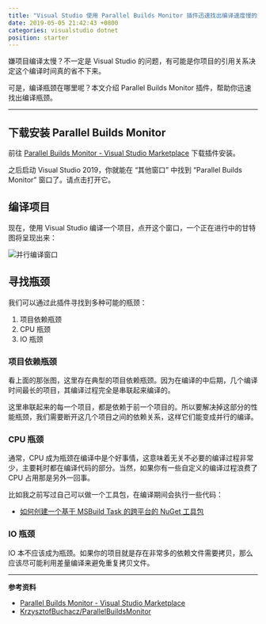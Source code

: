 ```yaml
---
title: "Visual Studio 使用 Parallel Builds Monitor 插件迅速找出编译速度慢的瓶颈，优化编译速度"
date: 2019-05-05 21:42:43 +0800
categories: visualstudio dotnet
position: starter
---
```


嫌项目编译太慢？不一定是 Visual Studio 的问题，有可能是你项目的引用关系决定这个编译时间真的省不下来。

可是，编译瓶颈在哪里呢？本文介绍 Parallel Builds Monitor 插件，帮助你迅速找出编译瓶颈。

---

<div id="toc"></div>

## 下载安装 Parallel Builds Monitor

前往 [Parallel Builds Monitor - Visual Studio Marketplace](https://marketplace.visualstudio.com/items?itemName=ivson4.ParallelBuildsMonitor-18691) 下载插件安装。

之后启动 Visual Studio 2019，你就能在 “其他窗口” 中找到 “Parallel Builds Monitor” 窗口了。请点击打开它。

## 编译项目

现在，使用 Visual Studio 编译一个项目，点开这个窗口，一个正在进行中的甘特图将呈现出来：

![并行编译窗口](/static/posts/2019-05-05-21-34-42.png)

## 寻找瓶颈

我们可以通过此插件寻找到多种可能的瓶颈：

1. 项目依赖瓶颈
1. CPU 瓶颈
1. IO 瓶颈

### 项目依赖瓶颈

看上面的那张图，这里存在典型的项目依赖瓶颈。因为在编译的中后期，几个编译时间最长的项目，其编译过程完全是串联起来编译的。

这里串联起来的每一个项目，都是依赖于前一个项目的。所以要解决掉这部分的性能瓶颈，我们需要断开这几个项目之间的依赖关系，这样它们能变成并行的编译。

### CPU 瓶颈

通常，CPU 成为瓶颈在编译中是个好事情，这意味着无关不必要的编译过程非常少，主要耗时都在编译代码的部分。当然，如果你有一些自定义的编译过程浪费了 CPU 占用那是另外一回事。

比如我之前写过自己可以做一个工具包，在编译期间会执行一些代码：

- [如何创建一个基于 MSBuild Task 的跨平台的 NuGet 工具包](/post/create-a-cross-platform-msbuild-task-based-nuget-tool)

### IO 瓶颈

IO 本不应该成为瓶颈。如果你的项目就是存在非常多的依赖文件需要拷贝，那么应该尽可能利用差量编译来避免重复拷贝文件。

<!-- ## 解决瓶颈

在上面的图片中，我们首先要解决的瓶颈就是项目依赖瓶颈，因为从图中我们可以得出，如果后面的 3~4 个项目可以并行编译，那么将节省 15~20 秒甚至更多的编译时间。做法，就是删除项目依赖，将无法编译过的代码采用依赖注入等方式解耦。 -->

---

**参考资料**

- [Parallel Builds Monitor - Visual Studio Marketplace](https://marketplace.visualstudio.com/items?itemName=ivson4.ParallelBuildsMonitor-18691)
- [KrzysztofBuchacz/ParallelBuildsMonitor](https://github.com/KrzysztofBuchacz/ParallelBuildsMonitor)
